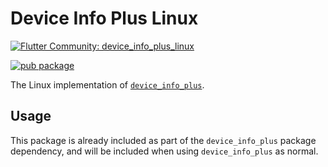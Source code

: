 # Device Info Plus Linux

[![Flutter Community: device_info_plus_linux](https://fluttercommunity.dev/_github/header/device_info_plus_linux)](https://github.com/fluttercommunity/community)

[![pub package](https://img.shields.io/pub/v/device_info_plus_linux.svg)](https://pub.dev/packages/device_info_plus_linux)

The Linux implementation of [`device_info_plus`](https://pub.dev/packages/device_info_plus).

## Usage

This package is already included as part of the `device_info_plus` package dependency, and will
be included when using `device_info_plus` as normal.

